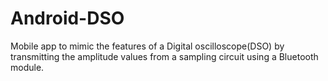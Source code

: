 # Android-DSO
Mobile app to mimic the features of a Digital oscilloscope(DSO) by transmitting the amplitude values from a sampling circuit using a Bluetooth module.
